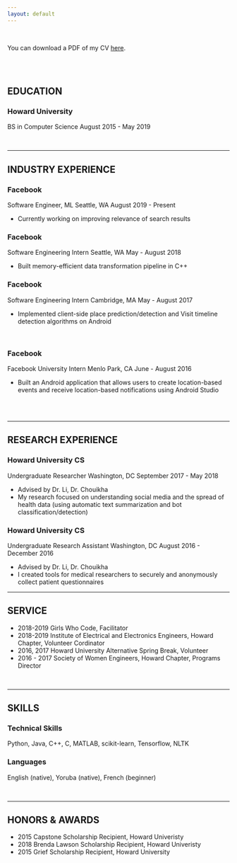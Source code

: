 ```yaml
---
layout: default
---
```


<br>

You can download a PDF of my CV [here](http://teimilola.github.io/resources/oloyede_temilola.pdf).

<br><br>



## EDUCATION

### Howard University
BS in Computer Science
August 2015 - May 2019

<br>

---

## INDUSTRY EXPERIENCE

### Facebook
Software Engineer, ML
Seattle, WA
August 2019 - Present
* Currently working on improving relevance of search results


### Facebook
Software Engineering Intern
Seattle, WA
May - August 2018
* Built memory-efficient data transformation pipeline in C++


### Facebook
Software Engineering Intern
Cambridge, MA
May - August 2017
* Implemented client-side place prediction/detection and Visit timeline detection algorithms on Android

<br>

### Facebook
Facebook University Intern
Menlo Park, CA
June - August 2016
* Built an Android application that allows users to create location-based events and receive location-based
notifications using Android Studio
<br>

<br>

---

## RESEARCH EXPERIENCE

### Howard University CS
Undergraduate Researcher
Washington, DC
September 2017 - May 2018
* Advised by Dr. Li, Dr. Chouikha
* My research focused on understanding social media and the spread of health data (using automatic text summarization and bot classification/detection)

### Howard University CS
Undergraduate Research Assistant
Washington, DC
August 2016 - December 2016
* Advised by Dr. Li, Dr. Chouikha
* I created tools for medical researchers to securely and anonymously collect patient questionnaires


---

## SERVICE

* 2018-2019 Girls Who Code, Facilitator
* 2018-2019 Institute of Electrical and Electronics Engineers, Howard Chapter, Volunteer Cordinator
* 2016, 2017 Howard University Alternative Spring Break, Volunteer
* 2016 - 2017 Society of Women Engineers, Howard Chapter, Programs Director

<br>

---

## SKILLS

### Technical Skills

Python, Java, C++, C, MATLAB, scikit-learn, Tensorflow, NLTK


### Languages

English (native), Yoruba (native), French (beginner)

<br>

---

## HONORS & AWARDS

* 2015 Capstone Scholarship Recipient, Howard Univeristy
* 2018 Brenda Lawson Scholarship Recipient, Howard Univeristy
* 2015 Grief Scholarship Recipient, Howard University

<br>

<br>
